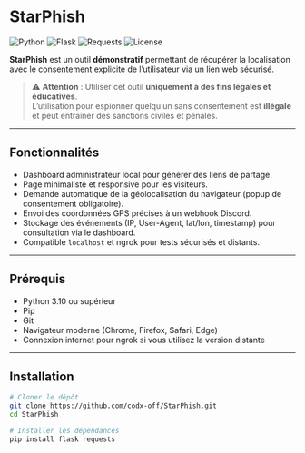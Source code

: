 # StarPhish

![Python](https://img.shields.io/badge/Python-3.10+-blue)
![Flask](https://img.shields.io/badge/Flask-2.x-orange)
![Requests](https://img.shields.io/badge/Requests-2.x-red)
![License](https://img.shields.io/badge/License-MIT-green)

**StarPhish** est un outil **démonstratif** permettant de récupérer la localisation avec le consentement explicite de l’utilisateur via un lien web sécurisé.  

> ⚠️ **Attention** : Utiliser cet outil **uniquement à des fins légales et éducatives**.  
> L’utilisation pour espionner quelqu’un sans consentement est **illégale** et peut entraîner des sanctions civiles et pénales.

---

## Fonctionnalités

- Dashboard administrateur local pour générer des liens de partage.
- Page minimaliste et responsive pour les visiteurs.
- Demande automatique de la géolocalisation du navigateur (popup de consentement obligatoire).
- Envoi des coordonnées GPS précises à un webhook Discord.
- Stockage des événements (IP, User-Agent, lat/lon, timestamp) pour consultation via le dashboard.
- Compatible `localhost` et ngrok pour tests sécurisés et distants.

---

## Prérequis

- Python 3.10 ou supérieur
- Pip
- Git
- Navigateur moderne (Chrome, Firefox, Safari, Edge)
- Connexion internet pour ngrok si vous utilisez la version distante

---

## Installation

```bash
# Cloner le dépôt
git clone https://github.com/codx-off/StarPhish.git
cd StarPhish

# Installer les dépendances
pip install flask requests
